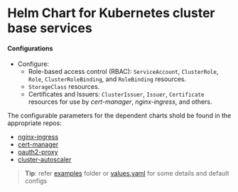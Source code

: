 # Helm Chart for Kubernetes cluster base services

#### Configurations

- Configure:
  - Role-based access control (RBAC): `ServiceAccount`, `ClusterRole`, `Role`, `ClusterRoleBinding`, and `RoleBinding` resources.
  - `StorageClass` resources.
  - Certificates and Issuers: `ClusterIssuer`, `Issuer`, `Certificate` resources for use by *cert-manager*, *nginx-ingress*, and others.

The configurable parameters for the dependent charts shold be found in the appropriate repos:
- [nginx-ingress](https://github.com/helm/charts/tree/master/stable/nginx-ingress)
- [cert-manager](https://github.com/helm/charts/tree/master/stable/cert-manager)
- [oauth2-proxy](https://github.com/helm/charts/tree/master/stable/oauth2-proxy)
- [cluster-autoscaler](https://github.com/helm/charts/tree/master/stable/cluster-autoscaler)

> **Tip**: refer [examples](examples/) folder or [values.yaml](values.yaml) for some details and default configs
